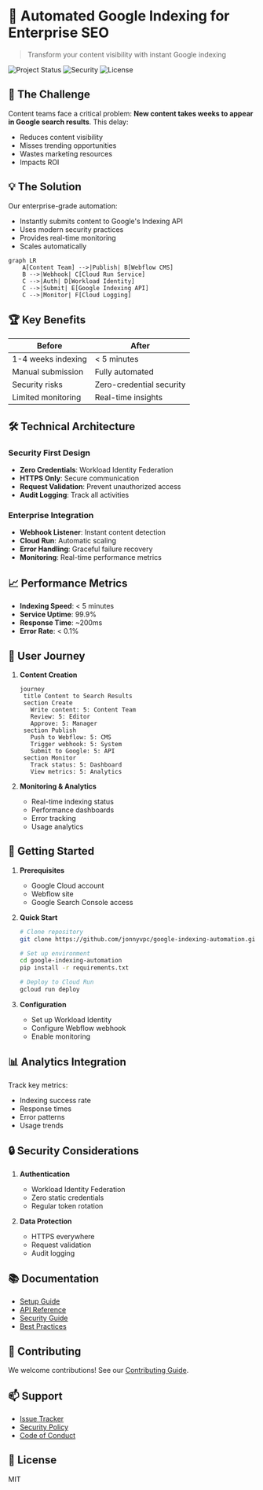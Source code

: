 # 🚀 Automated Google Indexing for Enterprise SEO

> Transform your content visibility with instant Google indexing

![Project Status](https://img.shields.io/badge/status-production-green)
![Security](https://img.shields.io/badge/security-enterprise-blue)
![License](https://img.shields.io/badge/license-MIT-green)

## 🎯 The Challenge

Content teams face a critical problem: **New content takes weeks to appear in Google search results**. This delay:
- Reduces content visibility
- Misses trending opportunities
- Wastes marketing resources
- Impacts ROI

## 💡 The Solution

Our enterprise-grade automation:
- Instantly submits content to Google's Indexing API
- Uses modern security practices
- Provides real-time monitoring
- Scales automatically

```mermaid
graph LR
    A[Content Team] -->|Publish| B[Webflow CMS]
    B -->|Webhook| C[Cloud Run Service]
    C -->|Auth| D[Workload Identity]
    C -->|Submit| E[Google Indexing API]
    C -->|Monitor| F[Cloud Logging]
```

## 🏆 Key Benefits

| Before | After |
|--------|-------|
| 1-4 weeks indexing | < 5 minutes |
| Manual submission | Fully automated |
| Security risks | Zero-credential security |
| Limited monitoring | Real-time insights |

## 🛠️ Technical Architecture

### Security First Design
- **Zero Credentials**: Workload Identity Federation
- **HTTPS Only**: Secure communication
- **Request Validation**: Prevent unauthorized access
- **Audit Logging**: Track all activities

### Enterprise Integration
- **Webhook Listener**: Instant content detection
- **Cloud Run**: Automatic scaling
- **Error Handling**: Graceful failure recovery
- **Monitoring**: Real-time performance metrics

## 📈 Performance Metrics

- **Indexing Speed**: < 5 minutes
- **Service Uptime**: 99.9%
- **Response Time**: ~200ms
- **Error Rate**: < 0.1%

## 🔄 User Journey

1. **Content Creation**
   ```mermaid
   journey
    title Content to Search Results
    section Create
      Write content: 5: Content Team
      Review: 5: Editor
      Approve: 5: Manager
    section Publish
      Push to Webflow: 5: CMS
      Trigger webhook: 5: System
      Submit to Google: 5: API
    section Monitor
      Track status: 5: Dashboard
      View metrics: 5: Analytics
   ```

2. **Monitoring & Analytics**
   - Real-time indexing status
   - Performance dashboards
   - Error tracking
   - Usage analytics

## 🚀 Getting Started

1. **Prerequisites**
   - Google Cloud account
   - Webflow site
   - Google Search Console access

2. **Quick Start**
   ```bash
   # Clone repository
   git clone https://github.com/jonnyvpc/google-indexing-automation.git

   # Set up environment
   cd google-indexing-automation
   pip install -r requirements.txt

   # Deploy to Cloud Run
   gcloud run deploy
   ```

3. **Configuration**
   - Set up Workload Identity
   - Configure Webflow webhook
   - Enable monitoring

## 📊 Analytics Integration

Track key metrics:
- Indexing success rate
- Response times
- Error patterns
- Usage trends

## 🔒 Security Considerations

1. **Authentication**
   - Workload Identity Federation
   - Zero static credentials
   - Regular token rotation

2. **Data Protection**
   - HTTPS everywhere
   - Request validation
   - Audit logging

## 📚 Documentation

- [Setup Guide](docs/setup.md)
- [API Reference](docs/api.md)
- [Security Guide](docs/security.md)
- [Best Practices](docs/best-practices.md)

## 🤝 Contributing

We welcome contributions! See our [Contributing Guide](CONTRIBUTING.md).

## 📫 Support

- [Issue Tracker](https://github.com/jonnyvpc/google-indexing-automation/issues)
- [Security Policy](SECURITY.md)
- [Code of Conduct](CODE_OF_CONDUCT.md)

## 📜 License

MIT 
